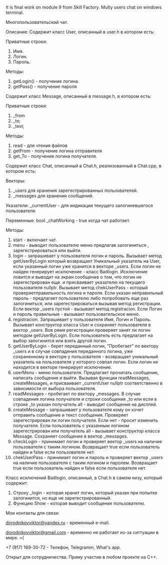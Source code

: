It is final work on module 9 from Skill Factory.
Multy users chat on windows terminal.

Многопользовательский чат.

Описание:
Содержит класс User, описанный в user.h в котором есть:

Приватные строки:
1. Имя.
2. Логин.
3. Пароль.

Методы:
1. getLogin() - получение логина.
2. getPass() - получение пароля

Содержит класс Message, описанный в message.h, в котором есть:

Приватные строки:
1. _from
2. _to;
3. _text;

Методы:
1. read - для чтения файлов 
2. getFrom - получение логина отправителя
3. get_To - получение логина получателя.

Содержит класс Chat, описанный в Chat.h, реализованный в Chat.cpp, в котором есть:

Векторы:
1. _users для хранения зарегестрированных пользователей.
2. _messages для хранения сообщений.

Указатели:
_currentUser - для индикации текущего залогиневшегося пользователя.

Переменные:
bool _chatWorking - true когда чат работает. 

Методы:
1. start - включает чат. 
2. menu - выводит пользователю меню предлагая залогиниться , зарегестрироваться или выйти.
3. login - запрашивает у пользователя логин и пароль.
Вызывает метод getUserByLogin который возвращает Уникальный указатель на User,
если указанный логин уже хранится в векторе _users. 
Если логин не найден генерирует исключение - класс Badlogin.
Исключение ловится и выводит на экран сообщение о том, что логин не зарегестрирован еще.
и присваивает указателю на текущего пользователя nullptr.
Вызывает метод chekUserPass - который проверяетправильность логина и пароля.
Если указан неправильный пароль - предлагает пользователю либо попробовать еще раз залогиниться,
или зарегестрироваться вызывая метод регистрации.
Если вектор _users пустой - вызывает метод registracion.
Если Логин и пароль правильные - вызывает пользовательское меню.
3. registracion. Запрашивает у пользователя Имя, Логин и Пароль. Вызывает конструктор класса User и
сохраняет пользователя в вектор _users.
Вов ремя регистрации проверяет занят ли логин методом getUserByLogin. Если пользователь есть
предлагает на выбор залогинится или взять другой логин.
4. getUserByLogin - берет переданный логин, "Пробегает" по вектору _users и в случае совпадения
переданного логина, уже сохраненному в векторе у пользователя - возвращает уникальный указатель на 
пользователя у которого совпал логин. Если логин не находится в векторе генерирует исключение.
5. userMenu - меню пользователя. Предлагает прочитать сообщение, написать сообщение и выйти.
Вызывая функции readMessages, createMessages, и присваивает _currentUser nullptr соответственно
в зависимости от выбора пользователя.
6. readMessages - пробегает по вектору _messages. В случае совпадения логина получателя и строки сообщения _to или если в строке _to указан получатель all - выводит сообщения на дисплей.
7. createMessage - запрашивает у пользователя кому он хочет отправить сообщение и текст сообщения.
Проверяет зарегестрирован ли логин получателя. Если нет - просит изменить получателя.
Если пользователь с указанным логином зарегестрирован или получатель all - 
вызывает конструктор класса Message. Сохраняет сообщение в вектор _messages.
8. checkLogin - принимает логин и проверяет вектор _users на наличие пользователя с таким логином.
Возвращает true если пользователь найден и false если пользователя нет.
9. chekUserPass - принимает логин и пароль и проверяет вектор _users на наличие пользователя 
с таким логином и паролем. Возвращает true если пользователь найден и false если пользователя нет.

Класс исключений Badlogin, описанный, в Chat.h в самом низу, который содержит:
1. Строку _login - которая хранит логин, который указан при попытке залогинится, но еще не зарегестрированный.
2. Функцию Show - которая выводит сообщение пользователю.

Мои контакты для связи:

dorodnikovviktor@yandex.ru - временный e-mail.

dorodnikovviktor@gmail.com - временно не работает из-за ситтуации в мире. =(

+7 (917) 169-30-72 - Телефон, Telegramm, What's app.

Открыт для сотрудничества.
Приму участие в любом проекте на С++.
